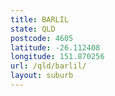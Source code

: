 ```yaml
---
title: BARLIL
state: QLD
postcode: 4605
latitude: -26.112408
longitude: 151.870256
url: /qld/barlil/
layout: suburb
---
```

